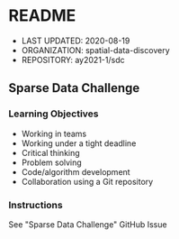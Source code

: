 # README
* LAST UPDATED: 2020-08-19
* ORGANIZATION: spatial-data-discovery
* REPOSITORY: ay2021-1/sdc

## Sparse Data Challenge

### Learning Objectives
* Working in teams
* Working under a tight deadline
* Critical thinking
* Problem solving
* Code/algorithm development
* Collaboration using a Git repository

### Instructions
See "Sparse Data Challenge" GitHub Issue
